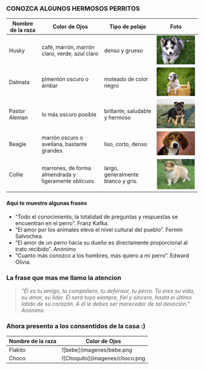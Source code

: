 ### CONOZCA ALGUNOS HERMOSOS PERRITOS 

| Nombre de la raza | Color de Ojos |Tipo de pelaje |Foto
|------------------- | ---------------- |------------ |-----------------
| Husky | café, marrón, marrón claro, verde, azul claro | denso y grueso| ![HUSKY](imagenes/HUSKY.png "HUSKY")
| Dalmata | pimentón oscuro o ámbar |moteado de color negro| ![dalmata](imagenes/dalmata.png "dalmata")
| Pastor Aleman |lo más oscuro posible | brillante, saludable y hermoso| ![aleman](imagenes/aleman.png "aleman")
| Beagle | marrón oscuro o avellana, bastante grandes |liso, corto, denso| ![Beagle](imagenes/Beagle.png "Beagle")
| Collie | marrones, de forma almendrada y ligeramente oblicuos |  largo, generalmente blanco y gris.| ![cornelio](imagenes/cornelio.png "cornelio")

#### Aqui te muestro algunas frases 

* “Todo el conocimiento, la totalidad de preguntas y respuestas se encuentran en el perro”.
Franz Kafka.
* “El amor por los animales eleva el nivel cultural del pueblo”.
Fermín Salvochea.
* “El amor de un perro hacia su dueño es directamente proporcional al trato recibido”.
Anónimo
* “Cuanto más conozco a los hombres, más quiero a mi perro”.
Edward Olivia.

### La frase que mas me llamo la atencion 
> _"Él es tu amigo, tu compañero, tu defensor, tu perro. Tú eres su vida, su amor, su líder. Él será tuyo siempre, fiel y sincero, hasta el último latido de su corazón. A él le debes ser merecedor de tal devoción."
Anónimo_

### Ahora presento a los consentidos de la casa :) 
| Nombre de la raza | Color de Ojos |
|------------------- | ---------------- 
| Flakito |![bebe](imagenes/bebe.png
| Choco |![Choquito](imagenes/choco.png
